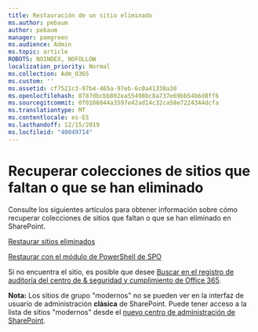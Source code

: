```yaml
---
title: Restauración de un sitio eliminado
ms.author: pebaum
author: pebaum
manager: pamgreen
ms.audience: Admin
ms.topic: article
ROBOTS: NOINDEX, NOFOLLOW
localization_priority: Normal
ms.collection: Adm_O365
ms.custom: ''
ms.assetid: cf7521c3-97b4-465a-97eb-6c0a41338a30
ms.openlocfilehash: 8787dbcbb802ea55498bc8a737e69bb54b6d8ff6
ms.sourcegitcommit: 0f0186044a3597e42ad14c32ca58e7224344dcfa
ms.translationtype: MT
ms.contentlocale: es-ES
ms.lasthandoff: 12/15/2019
ms.locfileid: "40049714"
---
```

# <a name="recover-missing-or-deleted-site-collections"></a>Recuperar colecciones de sitios que faltan o que se han eliminado

Consulte los siguientes artículos para obtener información sobre cómo recuperar colecciones de sitios que faltan o que se han eliminado en SharePoint.

[Restaurar sitios eliminados](https://docs.microsoft.com/sharepoint/restore-deleted-site-collection)

[Restaurar con el módulo de PowerShell de SPO](https://support.office.com/article/Introduction-to-the-SharePoint-Online-Management-Shell-C16941C3-19B4-4710-8056-34C034493429)

Si no encuentra el sitio, es posible que desee [Buscar en el registro de auditoría del centro de &amp; seguridad y cumplimiento de Office 365](https://docs.microsoft.com/office365/securitycompliance/search-the-audit-log-in-security-and-compliance).

**Nota:** Los sitios de grupo "modernos" no se pueden ver en la interfaz de usuario de administración **clásica** de SharePoint. Puede tener acceso a la lista de sitios "modernos" desde el [nuevo centro de administración de SharePoint](https://docs.microsoft.com/sharepoint/get-started-new-admin-center).


